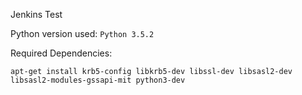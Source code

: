Jenkins Test

Python version used: `Python 3.5.2`

Required Dependencies:

`apt-get install krb5-config libkrb5-dev libssl-dev libsasl2-dev libsasl2-modules-gssapi-mit python3-dev`


